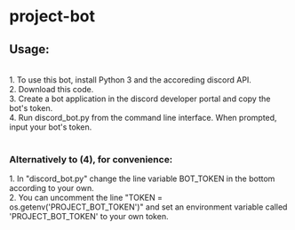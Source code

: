 # project-bot

<h2>Usage:</h2><br>
1. To use this bot, install Python 3 and the accoreding discord API.<br>
2. Download this code.<br>
3. Create a bot application in the discord developer portal and copy the bot's token.<br>
4. Run discord_bot.py from the command line interface. When prompted, input your bot's token.<br>
<br>
<h3>Alternatively to (4), for convenience:</h3>
1. In "discord_bot.py" change the line variable BOT_TOKEN in the bottom according to your own.<br>
2. You can uncomment the line "TOKEN = os.getenv('PROJECT_BOT_TOKEN')" and set an environment variable called 'PROJECT_BOT_TOKEN' to your own token.
